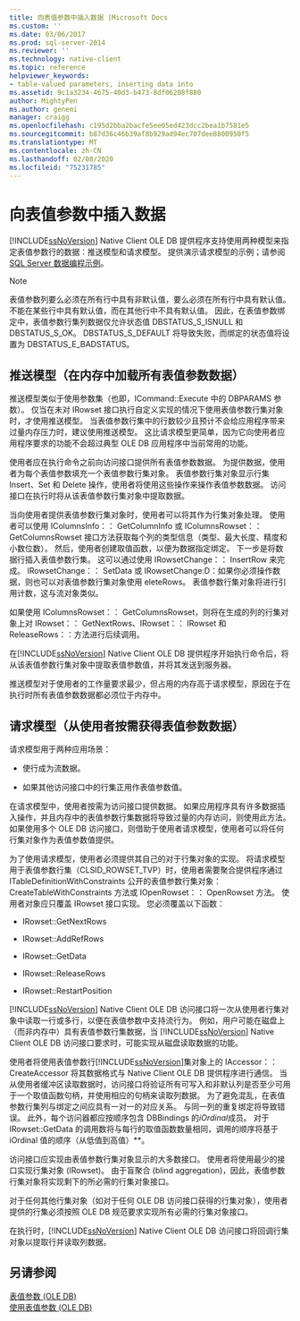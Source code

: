 ```yaml
---
title: 向表值参数中插入数据 |Microsoft Docs
ms.custom: ''
ms.date: 03/06/2017
ms.prod: sql-server-2014
ms.reviewer: ''
ms.technology: native-client
ms.topic: reference
helpviewer_keywords:
- table-valued parameters, inserting data into
ms.assetid: 9c1a3234-4675-40d3-b473-8df06208f880
author: MightyPen
ms.author: genemi
manager: craigg
ms.openlocfilehash: c195d2bba2bacfe5ee05ed423dcc2bea1b7581e5
ms.sourcegitcommit: b87d36c46b39af8b929ad94ec707dee8800950f5
ms.translationtype: MT
ms.contentlocale: zh-CN
ms.lasthandoff: 02/08/2020
ms.locfileid: "75231785"
---
```

# <a name="inserting-data-into-table-valued-parameters"></a>向表值参数中插入数据
  [!INCLUDE[ssNoVersion](../../includes/ssnoversion-md.md)] Native Client OLE DB 提供程序支持使用两种模型来指定表值参数行的数据：推送模型和请求模型。 提供演示请求模型的示例；请参阅 [SQL Server 数据编程示例](https://msftdpprodsamples.codeplex.com/)。  
  
> [!NOTE]  
>  表值参数列要么必须在所有行中具有非默认值，要么必须在所有行中具有默认值。 不能在某些行中具有默认值，而在其他行中不具有默认值。 因此，在表值参数绑定中，表值参数行集列数据仅允许状态值 DBSTATUS_S_ISNULL 和 DBSTATUS_S_OK。 DBSTATUS_S_DEFAULT 将导致失败，而绑定的状态值将设置为 DBSTATUS_E_BADSTATUS。  
  
## <a name="push-model-loads-all-table-valued-paremeter-data-in-memory"></a>推送模型（在内存中加载所有表值参数数据）  
 推送模型类似于使用参数集（也即，ICommand::Execute 中的 DBPARAMS 参数）。 仅当在未对 IRowset 接口执行自定义实现的情况下使用表值参数行集对象时，才使用推送模型。 当表值参数行集中的行数较少且预计不会给应用程序带来过量内存压力时，建议使用推送模型。 这比请求模型更简单，因为它向使用者应用程序要求的功能不会超过典型 OLE DB 应用程序中当前常用的功能。  
  
 使用者应在执行命令之前向访问接口提供所有表值参数数据。 为提供数据，使用者为每个表值参数填充一个表值参数行集对象。 表值参数行集对象显示行集 Insert、Set 和 Delete 操作，使用者将使用这些操作来操作表值参数数据。 访问接口在执行时将从该表值参数行集对象中提取数据。  
  
 当向使用者提供表值参数行集对象时，使用者可以将其作为行集对象处理。 使用者可以使用 IColumnsInfo：： GetColumnInfo 或 IColumnsRowset：： GetColumnsRowset 接口方法获取每个列的类型信息（类型、最大长度、精度和小数位数）。 然后，使用者创建取值函数，以便为数据指定绑定。 下一步是将数据行插入表值参数行集。 这可以通过使用 IRowsetChange：： InsertRow 来完成。 IRowsetChange：： SetData 或 IRowsetChange:D：如果你必须操作数据，则也可以对表值参数行集对象使用 eleteRows。 表值参数行集对象将进行引用计数，这与流对象类似。  
  
 如果使用 IColumnsRowset：： GetColumnsRowset，则将在生成的列的行集对象上对 IRowset：： GetNextRows、IRowset：： IRowset 和 ReleaseRows：：方法进行后续调用。  
  
 在[!INCLUDE[ssNoVersion](../../includes/ssnoversion-md.md)] Native Client OLE DB 提供程序开始执行命令后，将从该表值参数行集对象中提取表值参数值，并将其发送到服务器。  
  
 推送模型对于使用者的工作量要求最少，但占用的内存高于请求模型，原因在于在执行时所有表值参数数据都必须位于内存中。  
  
## <a name="pull-model-obtaining-table-valued-parameter-data-on-demand-from-the-consumer"></a>请求模型（从使用者按需获得表值参数数据）  
 请求模型用于两种应用场景：  
  
-   使行成为流数据。  
  
-   如果其他访问接口中的行集正用作表值参数值。  
  
 在请求模型中，使用者按需为访问接口提供数据。 如果应用程序具有许多数据插入操作，并且内存中的表值参数行集数据将导致过量的内存访问，则使用此方法。 如果使用多个 OLE DB 访问接口，则借助于使用者请求模型，使用者可以将任何行集对象作为表值参数值提供。  
  
 为了使用请求模型，使用者必须提供其自己的对于行集对象的实现。 将请求模型用于表值参数行集（CLSID_ROWSET_TVP）时，使用者需要聚合提供程序通过 ITableDefinitionWithConstraints 公开的表值参数行集对象：CreateTableWithConstraints 方法或 IOpenRowset：： OpenRowset 方法。 使用者对象应只覆盖 IRowset 接口实现。 您必须覆盖以下函数：  
  
-   IRowset::GetNextRows  
  
-   IRowset::AddRefRows  
  
-   IRowset::GetData  
  
-   IRowset::ReleaseRows  
  
-   IRowset::RestartPosition  
  
 
  [!INCLUDE[ssNoVersion](../../includes/ssnoversion-md.md)] Native Client OLE DB 访问接口将一次从使用者行集对象中读取一行或多行，以便在表值参数中支持流行为。 例如，用户可能在磁盘上（而非内存中）具有表值参数行集数据，当 [!INCLUDE[ssNoVersion](../../includes/ssnoversion-md.md)] Native Client OLE DB 访问接口要求时，可能实现从磁盘读取数据的功能。  
  
 使用者将使用表值参数行[!INCLUDE[ssNoVersion](../../includes/ssnoversion-md.md)]集对象上的 IAccessor：： CreateAccessor 将其数据格式与 Native Client OLE DB 提供程序进行通信。 当从使用者缓冲区读取数据时，访问接口将验证所有可写入和非默认列是否至少可用于一个取值函数句柄，并使用相应的句柄来读取列数据。 为了避免混乱，在表值参数行集列与绑定之间应具有一对一的对应关系。 与同一列的重复绑定将导致错误。 此外，每个访问器都应按顺序包含 DBBindings 的*iOrdinal*成员。 对于 IRowset::GetData 的调用数将与每行的取值函数数量相同，调用的顺序将基于 iOrdinal 值的顺序（从低值到高值）**。  
  
 访问接口应实现由表值参数行集对象显示的大多数接口。 使用者将使用最少的接口实现行集对象 (IRowset)。 由于盲聚合 (blind aggregation)，因此，表值参数行集对象将实现剩下的所必需的行集对象接口。  
  
 对于任何其他行集对象（如对于任何 OLE DB 访问接口获得的行集对象），使用者提供的行集必须按照 OLE DB 规范要求实现所有必需的行集对象接口。  
  
 在执行时，[!INCLUDE[ssNoVersion](../../includes/ssnoversion-md.md)] Native Client OLE DB 访问接口将回调行集对象以提取行并读取列数据。  
  
## <a name="see-also"></a>另请参阅  
 [表值参数 (OLE DB)](table-valued-parameters-ole-db.md)   
 [使用表值参数 (OLE DB)](../native-client-ole-db-how-to/use-table-valued-parameters-ole-db.md)  
  
